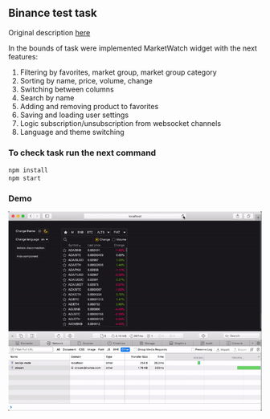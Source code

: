 ## Binance test task
Original description [here](https://github.com/orangeflame/binance-fe-test)

In the bounds of task were implemented MarketWatch widget with the next features:
1. Filtering by favorites, market group, market group category
2. Sorting by name, price, volume, change
3. Switching between columns
4. Search by name
5. Adding and removing product to favorites
6. Saving and loading user settings
7. Logic subscription/unsubscription from websocket channels
8. Language and theme switching

### To check task run the next command
```
npm install
npm start
```

### Demo
![](demo.gif)
